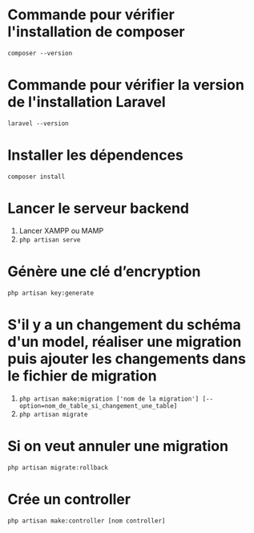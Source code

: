 # Commande pour vérifier l'installation de composer
```composer --version```

# Commande pour vérifier la version de l'installation Laravel
```laravel --version```

# Installer les dépendences
```composer install```

# Lancer le serveur backend
1) Lancer XAMPP ou MAMP
2) ```php artisan serve```

# Génère une clé d’encryption
```php artisan key:generate```

# S'il y a un changement du schéma d'un model, réaliser une migration puis ajouter les changements dans le fichier de migration
1) ```php artisan make:migration ['nom de la migration'] [--option=nom_de_table_si_changement_une_table]```
2) ```php artisan migrate```

# Si on veut annuler une migration
```php artisan migrate:rollback```

# Crée un controller
```php artisan make:controller [nom controller]```